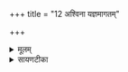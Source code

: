 +++
title = "12 अश्विना यज्ञमागतम्"

+++
<details><summary>मूलम्</summary>

अश्वि॑ना य॒ज्ञमाग॑तम् ।  
दा॒शुष॒ᳶ पुरु॑दꣳससा ।  
पू॒षा र॑क्षतु नो र॒यिम् ॥16॥  

</details>

<details><summary>सायणटीका</summary>

12अथ द्वादशीमाह - हे अश्विनौ! युवां पुरुदंससा भूरिकर्माणौ सन्तौ दाशुषो हविर्दत्तवतां यजमानस्य यज्ञमागतं आगच्छतम् ॥ पूषा च नोऽस्मदर्थं रयिं रक्षतु ॥॥


</details>

